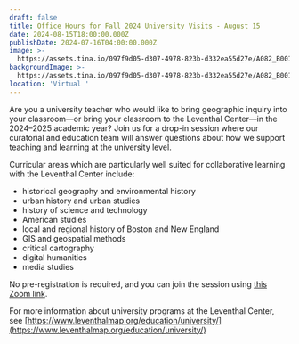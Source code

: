 ```yaml
---
draft: false
title: Office Hours for Fall 2024 University Visits - August 15
date: 2024-08-15T18:00:00.000Z
publishDate: 2024-07-16T04:00:00.000Z
image: >-
  https://assets.tina.io/097f9d05-d307-4978-823b-d332ea55d27e/A082_B001_F014_MasterplanSummary_1987_002.png
backgroundImage: >-
  https://assets.tina.io/097f9d05-d307-4978-823b-d332ea55d27e/A082_B001_F014_MasterplanSummary_1987_002.png
location: 'Virtual '
---
```


Are you a university teacher who would like to bring geographic inquiry into your classroom—or bring your classroom to the Leventhal Center—in the 2024–2025 academic year? Join us for a drop-in session where our curatorial and education team will answer questions about how we support teaching and learning at the university level.

Curricular areas which are particularly well suited for collaborative learning with the Leventhal Center include:

* historical geography and environmental history
* urban history and urban studies
* history of science and technology
* American studies
* local and regional history of Boston and New England
* GIS and geospatial methods
* critical cartography
* digital humanities
* media studies

No pre-registration is required, and you can join the session using [this Zoom link](https://zoom.us/j/92213793386?pwd=uAnn0wSLnwSnyNxCqie38HmLofipNH.1).

For more information about university programs at the Leventhal Center, see [https://www.leventhalmap.org/education/university/](https://www.leventhalmap.org/education/university/)
